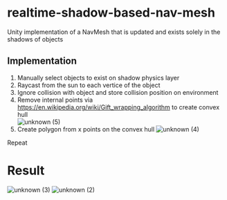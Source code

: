 # realtime-shadow-based-nav-mesh
Unity implementation of a NavMesh that is updated and exists solely in the shadows of objects  
## Implementation
1. Manually select objects to exist on shadow physics layer  
2. Raycast from the sun to each vertice of the object  
3. Ignore collision with object and store collision position on environment  
4. Remove internal points via https://en.wikipedia.org/wiki/Gift_wrapping_algorithm to create convex hull  
![unknown (5)](https://user-images.githubusercontent.com/50963416/156680648-4efe3965-21f3-4627-8352-0188e1d73c66.png)
5. Create polygon from x points on the convex hull
![unknown (4)](https://user-images.githubusercontent.com/50963416/156680537-c3dfa8c9-8f4f-45bf-9ebe-60a1f7ed53ca.png)

Repeat

# Result
![unknown (3)](https://user-images.githubusercontent.com/50963416/156680492-d88948fc-0099-49f0-b184-9ac1e9c6503a.png)
![unknown (2)](https://user-images.githubusercontent.com/50963416/156680779-b00f538b-2c78-44d8-8cb0-9b1c0842d64e.png)
